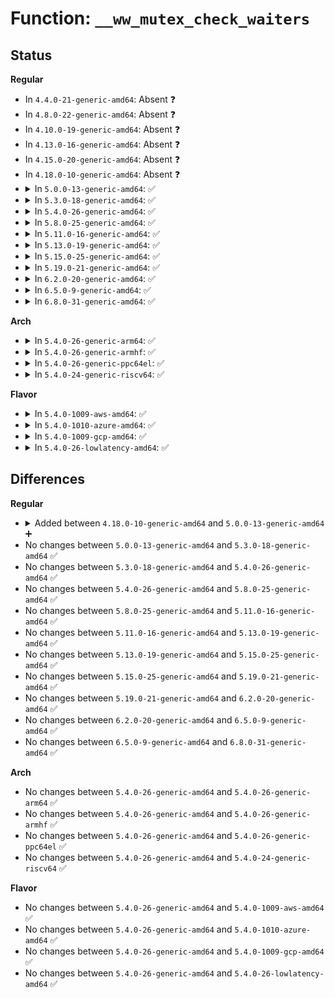 # Function: <code>__ww_mutex_check_waiters</code>

## Status
<b>Regular</b>
<ul>
<li>
In <code>4.4.0-21-generic-amd64</code>: Absent ❓
</li>
<li>
In <code>4.8.0-22-generic-amd64</code>: Absent ❓
</li>
<li>
In <code>4.10.0-19-generic-amd64</code>: Absent ❓
</li>
<li>
In <code>4.13.0-16-generic-amd64</code>: Absent ❓
</li>
<li>
In <code>4.15.0-20-generic-amd64</code>: Absent ❓
</li>
<li>
In <code>4.18.0-10-generic-amd64</code>: Absent ❓
</li>
<li>
<details>
<summary>In <code>5.0.0-13-generic-amd64</code>: ✅</summary>

```c
void __ww_mutex_check_waiters(struct mutex * lock, struct ww_acquire_ctx * ww_ctx)
```

```json
{
  "name": "__ww_mutex_check_waiters",
  "collision_type": "Unique Static",
  "inline_type": "No",
  "funcs": [
    {
      "addr": 18446744071589499504,
      "name": "__ww_mutex_check_waiters",
      "external": false,
      "loc": "kernel/locking/mutex.c:417",
      "file": "kernel/locking/mutex.c",
      "inline": "seen, unknown",
      "caller_inline": [],
      "caller_func": []
    }
  ],
  "symbols": [
    {
      "addr": 18446744071589499504,
      "name": "__ww_mutex_check_waiters",
      "section": ".text",
      "bind": "STB_LOCAL",
      "size": 133
    }
  ]
}
```
</details>
</li>
<li>
<details>
<summary>In <code>5.3.0-18-generic-amd64</code>: ✅</summary>

```c
void __ww_mutex_check_waiters(struct mutex * lock, struct ww_acquire_ctx * ww_ctx)
```

```json
{
  "name": "__ww_mutex_check_waiters",
  "collision_type": "Unique Static",
  "inline_type": "No",
  "funcs": [
    {
      "addr": 18446744071589959936,
      "name": "__ww_mutex_check_waiters",
      "external": false,
      "loc": "kernel/locking/mutex.c:418",
      "file": "kernel/locking/mutex.c",
      "inline": "seen, unknown",
      "caller_inline": [],
      "caller_func": [
        "kernel/locking/mutex.c:ww_mutex_lock_interruptible",
        "kernel/locking/mutex.c:ww_mutex_lock"
      ]
    }
  ],
  "symbols": [
    {
      "addr": 18446744071589959936,
      "name": "__ww_mutex_check_waiters",
      "section": ".text",
      "bind": "STB_LOCAL",
      "size": 133
    }
  ]
}
```
</details>
</li>
<li>
<details>
<summary>In <code>5.4.0-26-generic-amd64</code>: ✅</summary>

```c
void __ww_mutex_check_waiters(struct mutex * lock, struct ww_acquire_ctx * ww_ctx)
```

```json
{
  "name": "__ww_mutex_check_waiters",
  "collision_type": "Unique Static",
  "inline_type": "No",
  "funcs": [
    {
      "addr": 18446744071590187600,
      "name": "__ww_mutex_check_waiters",
      "external": false,
      "loc": "kernel/locking/mutex.c:444",
      "file": "kernel/locking/mutex.c",
      "inline": "seen, unknown",
      "caller_inline": [],
      "caller_func": [
        "kernel/locking/mutex.c:ww_mutex_lock_interruptible",
        "kernel/locking/mutex.c:ww_mutex_lock"
      ]
    }
  ],
  "symbols": [
    {
      "addr": 18446744071590187600,
      "name": "__ww_mutex_check_waiters",
      "section": ".text",
      "bind": "STB_LOCAL",
      "size": 133
    }
  ]
}
```
</details>
</li>
<li>
<details>
<summary>In <code>5.8.0-25-generic-amd64</code>: ✅</summary>

```c
void __ww_mutex_check_waiters(struct mutex * lock, struct ww_acquire_ctx * ww_ctx)
```

```json
{
  "name": "__ww_mutex_check_waiters",
  "collision_type": "Unique Static",
  "inline_type": "No",
  "funcs": [
    {
      "addr": 18446744071591203856,
      "name": "__ww_mutex_check_waiters",
      "external": false,
      "loc": "kernel/locking/mutex.c:444",
      "file": "kernel/locking/mutex.c",
      "inline": "seen, unknown",
      "caller_inline": [],
      "caller_func": [
        "kernel/locking/mutex.c:ww_mutex_lock_interruptible",
        "kernel/locking/mutex.c:ww_mutex_lock"
      ]
    }
  ],
  "symbols": [
    {
      "addr": 18446744071591203856,
      "name": "__ww_mutex_check_waiters",
      "section": ".text",
      "bind": "STB_LOCAL",
      "size": 174
    }
  ]
}
```
</details>
</li>
<li>
<details>
<summary>In <code>5.11.0-16-generic-amd64</code>: ✅</summary>

```c
void __ww_mutex_check_waiters(struct mutex * lock, struct ww_acquire_ctx * ww_ctx)
```

```json
{
  "name": "__ww_mutex_check_waiters",
  "collision_type": "Unique Static",
  "inline_type": "No",
  "funcs": [
    {
      "addr": 18446744071591698992,
      "name": "__ww_mutex_check_waiters",
      "external": false,
      "loc": "kernel/locking/mutex.c:444",
      "file": "kernel/locking/mutex.c",
      "inline": "seen, unknown",
      "caller_inline": [],
      "caller_func": [
        "kernel/locking/mutex.c:ww_mutex_lock_interruptible",
        "kernel/locking/mutex.c:ww_mutex_lock"
      ]
    }
  ],
  "symbols": [
    {
      "addr": 18446744071591698992,
      "name": "__ww_mutex_check_waiters",
      "section": ".text",
      "bind": "STB_LOCAL",
      "size": 174
    }
  ]
}
```
</details>
</li>
<li>
<details>
<summary>In <code>5.13.0-19-generic-amd64</code>: ✅</summary>

```c
void __ww_mutex_check_waiters(struct mutex * lock, struct ww_acquire_ctx * ww_ctx)
```

```json
{
  "name": "__ww_mutex_check_waiters",
  "collision_type": "Unique Static",
  "inline_type": "No",
  "funcs": [
    {
      "addr": 18446744071591641504,
      "name": "__ww_mutex_check_waiters",
      "external": false,
      "loc": "kernel/locking/mutex.c:444",
      "file": "kernel/locking/mutex.c",
      "inline": "seen, unknown",
      "caller_inline": [],
      "caller_func": [
        "kernel/locking/mutex.c:ww_mutex_lock_interruptible",
        "kernel/locking/mutex.c:ww_mutex_lock"
      ]
    }
  ],
  "symbols": [
    {
      "addr": 18446744071591641504,
      "name": "__ww_mutex_check_waiters",
      "section": ".text",
      "bind": "STB_LOCAL",
      "size": 174
    }
  ]
}
```
</details>
</li>
<li>
<details>
<summary>In <code>5.15.0-25-generic-amd64</code>: ✅</summary>

```c
void __ww_mutex_check_waiters(struct mutex * lock, struct ww_acquire_ctx * ww_ctx)
```

```json
{
  "name": "__ww_mutex_check_waiters",
  "collision_type": "Unique Static",
  "inline_type": "No",
  "funcs": [
    {
      "addr": 18446744071580076304,
      "name": "__ww_mutex_check_waiters",
      "external": false,
      "loc": "kernel/locking/ww_mutex.h:355",
      "file": "kernel/locking/mutex.c",
      "inline": "seen, unknown",
      "caller_inline": [],
      "caller_func": [
        "kernel/locking/mutex.c:ww_mutex_lock_interruptible",
        "kernel/locking/mutex.c:ww_mutex_lock"
      ]
    }
  ],
  "symbols": [
    {
      "addr": 18446744071580076304,
      "name": "__ww_mutex_check_waiters",
      "section": ".text",
      "bind": "STB_LOCAL",
      "size": 194
    }
  ]
}
```
</details>
</li>
<li>
<details>
<summary>In <code>5.19.0-21-generic-amd64</code>: ✅</summary>

```c
void __ww_mutex_check_waiters(struct mutex * lock, struct ww_acquire_ctx * ww_ctx)
```

```json
{
  "name": "__ww_mutex_check_waiters",
  "collision_type": "Unique Static",
  "inline_type": "No",
  "funcs": [
    {
      "addr": 18446744071580211824,
      "name": "__ww_mutex_check_waiters",
      "external": false,
      "loc": "kernel/locking/ww_mutex.h:355",
      "file": "kernel/locking/mutex.c",
      "inline": "seen, unknown",
      "caller_inline": [],
      "caller_func": [
        "kernel/locking/mutex.c:ww_mutex_lock_interruptible",
        "kernel/locking/mutex.c:ww_mutex_lock",
        "kernel/locking/mutex.c:ww_mutex_trylock"
      ]
    }
  ],
  "symbols": [
    {
      "addr": 18446744071580211824,
      "name": "__ww_mutex_check_waiters",
      "section": ".text",
      "bind": "STB_LOCAL",
      "size": 294
    }
  ]
}
```
</details>
</li>
<li>
<details>
<summary>In <code>6.2.0-20-generic-amd64</code>: ✅</summary>

```c
void __ww_mutex_check_waiters(struct mutex * lock, struct ww_acquire_ctx * ww_ctx)
```

```json
{
  "name": "__ww_mutex_check_waiters",
  "collision_type": "Unique Static",
  "inline_type": "No",
  "funcs": [
    {
      "addr": 18446744071580404496,
      "name": "__ww_mutex_check_waiters",
      "external": false,
      "loc": "kernel/locking/ww_mutex.h:355",
      "file": "kernel/locking/mutex.c",
      "inline": "seen, unknown",
      "caller_inline": [],
      "caller_func": [
        "kernel/locking/mutex.c:ww_mutex_lock_interruptible",
        "kernel/locking/mutex.c:ww_mutex_lock",
        "kernel/locking/mutex.c:ww_mutex_trylock"
      ]
    }
  ],
  "symbols": [
    {
      "addr": 18446744071580404496,
      "name": "__ww_mutex_check_waiters",
      "section": ".text",
      "bind": "STB_LOCAL",
      "size": 294
    }
  ]
}
```
</details>
</li>
<li>
<details>
<summary>In <code>6.5.0-9-generic-amd64</code>: ✅</summary>

```c
void __ww_mutex_check_waiters(struct mutex * lock, struct ww_acquire_ctx * ww_ctx)
```

```json
{
  "name": "__ww_mutex_check_waiters",
  "collision_type": "Unique Static",
  "inline_type": "No",
  "funcs": [
    {
      "addr": 18446744071580473584,
      "name": "__ww_mutex_check_waiters",
      "external": false,
      "loc": "kernel/locking/ww_mutex.h:355",
      "file": "kernel/locking/mutex.c",
      "inline": "seen, unknown",
      "caller_inline": [],
      "caller_func": [
        "kernel/locking/mutex.c:ww_mutex_lock_interruptible",
        "kernel/locking/mutex.c:ww_mutex_lock",
        "kernel/locking/mutex.c:ww_mutex_trylock"
      ]
    }
  ],
  "symbols": [
    {
      "addr": 18446744071580473584,
      "name": "__ww_mutex_check_waiters",
      "section": ".text",
      "bind": "STB_LOCAL",
      "size": 294
    }
  ]
}
```
</details>
</li>
<li>
<details>
<summary>In <code>6.8.0-31-generic-amd64</code>: ✅</summary>

```c
void __ww_mutex_check_waiters(struct mutex * lock, struct ww_acquire_ctx * ww_ctx)
```

```json
{
  "name": "__ww_mutex_check_waiters",
  "collision_type": "Unique Static",
  "inline_type": "No",
  "funcs": [
    {
      "addr": 18446744071580533408,
      "name": "__ww_mutex_check_waiters",
      "external": false,
      "loc": "kernel/locking/ww_mutex.h:355",
      "file": "kernel/locking/mutex.c",
      "inline": "seen, unknown",
      "caller_inline": [],
      "caller_func": [
        "kernel/locking/mutex.c:ww_mutex_lock_interruptible",
        "kernel/locking/mutex.c:ww_mutex_lock",
        "kernel/locking/mutex.c:ww_mutex_trylock"
      ]
    }
  ],
  "symbols": [
    {
      "addr": 18446744071580533408,
      "name": "__ww_mutex_check_waiters",
      "section": ".text",
      "bind": "STB_LOCAL",
      "size": 294
    }
  ]
}
```
</details>
</li>
</ul>
<b>Arch</b>
<ul>
<li>
<details>
<summary>In <code>5.4.0-26-generic-arm64</code>: ✅</summary>

```c
void __ww_mutex_check_waiters(struct mutex * lock, struct ww_acquire_ctx * ww_ctx)
```

```json
{
  "name": "__ww_mutex_check_waiters",
  "collision_type": "Unique Static",
  "inline_type": "No",
  "funcs": [
    {
      "addr": 18446603336503929976,
      "name": "__ww_mutex_check_waiters",
      "external": false,
      "loc": "kernel/locking/mutex.c:444",
      "file": "kernel/locking/mutex.c",
      "inline": "seen, unknown",
      "caller_inline": [],
      "caller_func": [
        "kernel/locking/mutex.c:ww_mutex_lock_interruptible",
        "kernel/locking/mutex.c:ww_mutex_lock"
      ]
    }
  ],
  "symbols": [
    {
      "addr": 18446603336503929976,
      "name": "__ww_mutex_check_waiters",
      "section": ".text",
      "bind": "STB_LOCAL",
      "size": 180
    }
  ]
}
```
</details>
</li>
<li>
<details>
<summary>In <code>5.4.0-26-generic-armhf</code>: ✅</summary>

```c
void __ww_mutex_check_waiters(struct mutex * lock, struct ww_acquire_ctx * ww_ctx)
```

```json
{
  "name": "__ww_mutex_check_waiters",
  "collision_type": "Unique Static",
  "inline_type": "No",
  "funcs": [
    {
      "addr": 3236542060,
      "name": "__ww_mutex_check_waiters",
      "external": false,
      "loc": "kernel/locking/mutex.c:444",
      "file": "kernel/locking/mutex.c",
      "inline": "seen, unknown",
      "caller_inline": [],
      "caller_func": [
        "kernel/locking/mutex.c:ww_mutex_lock_interruptible",
        "kernel/locking/mutex.c:ww_mutex_lock"
      ]
    }
  ],
  "symbols": [
    {
      "addr": 3236542060,
      "name": "__ww_mutex_check_waiters",
      "section": ".text",
      "bind": "STB_LOCAL",
      "size": 148
    }
  ]
}
```
</details>
</li>
<li>
<details>
<summary>In <code>5.4.0-26-generic-ppc64el</code>: ✅</summary>

```c
void __ww_mutex_check_waiters(struct mutex * lock, struct ww_acquire_ctx * ww_ctx)
```

```json
{
  "name": "__ww_mutex_check_waiters",
  "collision_type": "Unique Static",
  "inline_type": "No",
  "funcs": [
    {
      "addr": 13835058055297782448,
      "name": "__ww_mutex_check_waiters",
      "external": false,
      "loc": "kernel/locking/mutex.c:444",
      "file": "kernel/locking/mutex.c",
      "inline": "seen, unknown",
      "caller_inline": [],
      "caller_func": [
        "kernel/locking/mutex.c:ww_mutex_lock_interruptible",
        "kernel/locking/mutex.c:ww_mutex_lock"
      ]
    }
  ],
  "symbols": [
    {
      "addr": 13835058055297782448,
      "name": "__ww_mutex_check_waiters",
      "section": ".text",
      "bind": "STB_LOCAL",
      "size": 268
    }
  ]
}
```
</details>
</li>
<li>
<details>
<summary>In <code>5.4.0-24-generic-riscv64</code>: ✅</summary>

```c
void __ww_mutex_check_waiters(struct mutex * lock, struct ww_acquire_ctx * ww_ctx)
```

```json
{
  "name": "__ww_mutex_check_waiters",
  "collision_type": "Unique Static",
  "inline_type": "No",
  "funcs": [
    {
      "addr": 18446743936279800128,
      "name": "__ww_mutex_check_waiters",
      "external": false,
      "loc": "kernel/locking/mutex.c:444",
      "file": "kernel/locking/mutex.c",
      "inline": "seen, unknown",
      "caller_inline": [],
      "caller_func": [
        "kernel/locking/mutex.c:ww_mutex_lock_interruptible",
        "kernel/locking/mutex.c:ww_mutex_lock"
      ]
    }
  ],
  "symbols": [
    {
      "addr": 18446743936279800128,
      "name": "__ww_mutex_check_waiters",
      "section": ".text",
      "bind": "STB_LOCAL",
      "size": 146
    }
  ]
}
```
</details>
</li>
</ul>
<b>Flavor</b>
<ul>
<li>
<details>
<summary>In <code>5.4.0-1009-aws-amd64</code>: ✅</summary>

```c
void __ww_mutex_check_waiters(struct mutex * lock, struct ww_acquire_ctx * ww_ctx)
```

```json
{
  "name": "__ww_mutex_check_waiters",
  "collision_type": "Unique Static",
  "inline_type": "No",
  "funcs": [
    {
      "addr": 18446744071589789888,
      "name": "__ww_mutex_check_waiters",
      "external": false,
      "loc": "kernel/locking/mutex.c:444",
      "file": "kernel/locking/mutex.c",
      "inline": "seen, unknown",
      "caller_inline": [],
      "caller_func": [
        "kernel/locking/mutex.c:ww_mutex_lock_interruptible",
        "kernel/locking/mutex.c:ww_mutex_lock"
      ]
    }
  ],
  "symbols": [
    {
      "addr": 18446744071589789888,
      "name": "__ww_mutex_check_waiters",
      "section": ".text",
      "bind": "STB_LOCAL",
      "size": 133
    }
  ]
}
```
</details>
</li>
<li>
<details>
<summary>In <code>5.4.0-1010-azure-amd64</code>: ✅</summary>

```c
void __ww_mutex_check_waiters(struct mutex * lock, struct ww_acquire_ctx * ww_ctx)
```

```json
{
  "name": "__ww_mutex_check_waiters",
  "collision_type": "Unique Static",
  "inline_type": "No",
  "funcs": [
    {
      "addr": 18446744071589512368,
      "name": "__ww_mutex_check_waiters",
      "external": false,
      "loc": "kernel/locking/mutex.c:444",
      "file": "kernel/locking/mutex.c",
      "inline": "seen, unknown",
      "caller_inline": [],
      "caller_func": [
        "kernel/locking/mutex.c:ww_mutex_lock_interruptible",
        "kernel/locking/mutex.c:ww_mutex_lock"
      ]
    }
  ],
  "symbols": [
    {
      "addr": 18446744071589512368,
      "name": "__ww_mutex_check_waiters",
      "section": ".text",
      "bind": "STB_LOCAL",
      "size": 133
    }
  ]
}
```
</details>
</li>
<li>
<details>
<summary>In <code>5.4.0-1009-gcp-amd64</code>: ✅</summary>

```c
void __ww_mutex_check_waiters(struct mutex * lock, struct ww_acquire_ctx * ww_ctx)
```

```json
{
  "name": "__ww_mutex_check_waiters",
  "collision_type": "Unique Static",
  "inline_type": "No",
  "funcs": [
    {
      "addr": 18446744071590233296,
      "name": "__ww_mutex_check_waiters",
      "external": false,
      "loc": "kernel/locking/mutex.c:444",
      "file": "kernel/locking/mutex.c",
      "inline": "seen, unknown",
      "caller_inline": [],
      "caller_func": [
        "kernel/locking/mutex.c:ww_mutex_lock_interruptible",
        "kernel/locking/mutex.c:ww_mutex_lock"
      ]
    }
  ],
  "symbols": [
    {
      "addr": 18446744071590233296,
      "name": "__ww_mutex_check_waiters",
      "section": ".text",
      "bind": "STB_LOCAL",
      "size": 133
    }
  ]
}
```
</details>
</li>
<li>
<details>
<summary>In <code>5.4.0-26-lowlatency-amd64</code>: ✅</summary>

```c
void __ww_mutex_check_waiters(struct mutex * lock, struct ww_acquire_ctx * ww_ctx)
```

```json
{
  "name": "__ww_mutex_check_waiters",
  "collision_type": "Unique Static",
  "inline_type": "No",
  "funcs": [
    {
      "addr": 18446744071590284080,
      "name": "__ww_mutex_check_waiters",
      "external": false,
      "loc": "kernel/locking/mutex.c:444",
      "file": "kernel/locking/mutex.c",
      "inline": "seen, unknown",
      "caller_inline": [],
      "caller_func": [
        "kernel/locking/mutex.c:ww_mutex_lock_interruptible",
        "kernel/locking/mutex.c:ww_mutex_lock"
      ]
    }
  ],
  "symbols": [
    {
      "addr": 18446744071590284080,
      "name": "__ww_mutex_check_waiters",
      "section": ".text",
      "bind": "STB_LOCAL",
      "size": 133
    }
  ]
}
```
</details>
</li>
</ul>

## Differences
<b>Regular</b>
<ul>
<li>
<details>
<summary>Added between <code>4.18.0-10-generic-amd64</code> and <code>5.0.0-13-generic-amd64</code> ➕</summary>

```c
void __ww_mutex_check_waiters(struct mutex * lock, struct ww_acquire_ctx * ww_ctx)
```
</details>
</li>
<li>
No changes between <code>5.0.0-13-generic-amd64</code> and <code>5.3.0-18-generic-amd64</code> ✅
</li>
<li>
No changes between <code>5.3.0-18-generic-amd64</code> and <code>5.4.0-26-generic-amd64</code> ✅
</li>
<li>
No changes between <code>5.4.0-26-generic-amd64</code> and <code>5.8.0-25-generic-amd64</code> ✅
</li>
<li>
No changes between <code>5.8.0-25-generic-amd64</code> and <code>5.11.0-16-generic-amd64</code> ✅
</li>
<li>
No changes between <code>5.11.0-16-generic-amd64</code> and <code>5.13.0-19-generic-amd64</code> ✅
</li>
<li>
No changes between <code>5.13.0-19-generic-amd64</code> and <code>5.15.0-25-generic-amd64</code> ✅
</li>
<li>
No changes between <code>5.15.0-25-generic-amd64</code> and <code>5.19.0-21-generic-amd64</code> ✅
</li>
<li>
No changes between <code>5.19.0-21-generic-amd64</code> and <code>6.2.0-20-generic-amd64</code> ✅
</li>
<li>
No changes between <code>6.2.0-20-generic-amd64</code> and <code>6.5.0-9-generic-amd64</code> ✅
</li>
<li>
No changes between <code>6.5.0-9-generic-amd64</code> and <code>6.8.0-31-generic-amd64</code> ✅
</li>
</ul>
<b>Arch</b>
<ul>
<li>
No changes between <code>5.4.0-26-generic-amd64</code> and <code>5.4.0-26-generic-arm64</code> ✅
</li>
<li>
No changes between <code>5.4.0-26-generic-amd64</code> and <code>5.4.0-26-generic-armhf</code> ✅
</li>
<li>
No changes between <code>5.4.0-26-generic-amd64</code> and <code>5.4.0-26-generic-ppc64el</code> ✅
</li>
<li>
No changes between <code>5.4.0-26-generic-amd64</code> and <code>5.4.0-24-generic-riscv64</code> ✅
</li>
</ul>
<b>Flavor</b>
<ul>
<li>
No changes between <code>5.4.0-26-generic-amd64</code> and <code>5.4.0-1009-aws-amd64</code> ✅
</li>
<li>
No changes between <code>5.4.0-26-generic-amd64</code> and <code>5.4.0-1010-azure-amd64</code> ✅
</li>
<li>
No changes between <code>5.4.0-26-generic-amd64</code> and <code>5.4.0-1009-gcp-amd64</code> ✅
</li>
<li>
No changes between <code>5.4.0-26-generic-amd64</code> and <code>5.4.0-26-lowlatency-amd64</code> ✅
</li>
</ul>
